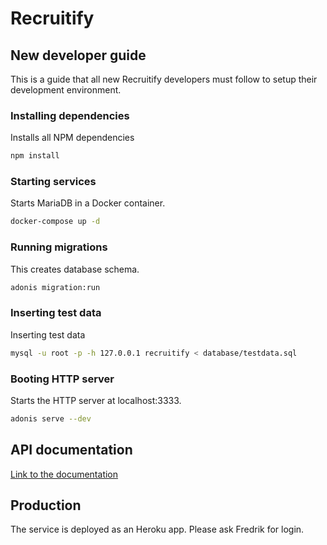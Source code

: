# Recruitify

## New developer guide

This is a guide that all new Recruitify developers must follow to setup their development environment.

### Installing dependencies

Installs all NPM dependencies

```bash
npm install
```

### Starting services

Starts MariaDB in a Docker container.

```bash
docker-compose up -d
```

### Running migrations

This creates database schema.

```bash
adonis migration:run
```

### Inserting test data

Inserting test data

```bash
mysql -u root -p -h 127.0.0.1 recruitify < database/testdata.sql
```

### Booting HTTP server

Starts the HTTP server at localhost:3333.

```bash
adonis serve --dev
```

## API documentation

[Link to the documentation](/API.md)

## Production

The service is deployed as an Heroku app. Please ask Fredrik for login.

